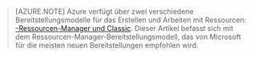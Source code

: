 > [AZURE.NOTE] Azure verfügt über zwei verschiedene Bereitstellungsmodelle für das Erstellen und Arbeiten mit Ressourcen:  [-Ressourcen-Manager und Classic](../resource-manager-deployment-model.md).  Dieser Artikel befasst sich mit dem Ressourcen-Manager-Bereitstellungsmodell, das von Microsoft für die meisten neuen Bereitstellungen empfohlen wird.

